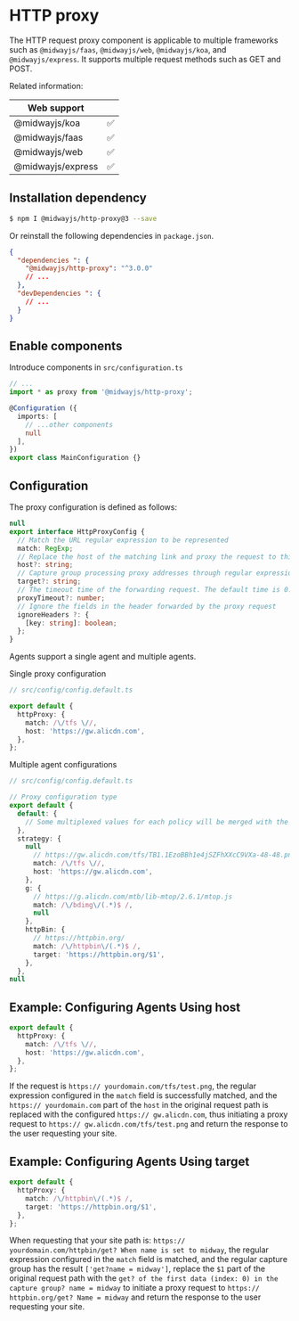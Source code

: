 # HTTP proxy

The HTTP request proxy component is applicable to multiple frameworks such as `@midwayjs/faas`, `@midwayjs/web`, `@midwayjs/koa`, and `@midwayjs/express`. It supports multiple request methods such as GET and POST.

Related information:

| Web support |     |
| ----------------- | --- |
| @midwayjs/koa | ✅ |
| @midwayjs/faas | ✅ |
| @midwayjs/web | ✅ |
| @midwayjs/express | ✅ |

## Installation dependency

```bash
$ npm I @midwayjs/http-proxy@3 --save
```

Or reinstall the following dependencies in `package.json`.

```json
{
  "dependencies ": {
    "@midwayjs/http-proxy": "^3.0.0"
    // ...
  },
  "devDependencies ": {
    // ...
  }
}
```

## Enable components

Introduce components in `src/configuration.ts`

```typescript
// ...
import * as proxy from '@midwayjs/http-proxy';

@Configuration ({
  imports: [
    // ...other components
    null
  ],
})
export class MainConfiguration {}
```

## Configuration

The proxy configuration is defined as follows:

```typescript
null
export interface HttpProxyConfig {
  // Match the URL regular expression to be represented
  match: RegExp;
  // Replace the host of the matching link and proxy the request to this address.
  host?: string;
  // Capture group processing proxy addresses through regular expressions
  target?: string;
  // The timeout time of the forwarding request. The default time is 0. No timeout time is set.
  proxyTimeout?: number;
  // Ignore the fields in the header forwarded by the proxy request
  ignoreHeaders ?: {
    [key: string]: boolean;
  };
}
```

Agents support a single agent and multiple agents.

Single proxy configuration

```typescript
// src/config/config.default.ts

export default {
  httpProxy: {
    match: /\/tfs \//,
    host: 'https://gw.alicdn.com',
  },
};
```

Multiple agent configurations

```typescript
// src/config/config.default.ts

// Proxy configuration type
export default {
  default: {
    // Some multiplexed values for each policy will be merged with the following policies.
  },
  strategy: {
    null
      // https://gw.alicdn.com/tfs/TB1.1EzoBBh1e4jSZFhXXcC9VXa-48-48.png
      match: /\/tfs \//,
      host: 'https://gw.alicdn.com',
    },
    g: {
      // https://g.alicdn.com/mtb/lib-mtop/2.6.1/mtop.js
      match: /\/bdimg\/(.*)$ /,
      null
    },
    httpBin: {
      // https://httpbin.org/
      match: /\/httpbin\/(.*)$ /,
      target: 'https://httpbin.org/$1',
    },
  },
null
```

## Example: Configuring Agents Using host

```typescript
export default {
  httpProxy: {
    match: /\/tfs \//,
    host: 'https://gw.alicdn.com',
  },
};
```

If the request is `https:// yourdomain.com/tfs/test.png`, the regular expression configured in the `match` field is successfully matched, and the `https:// yourdomain.com` part of the `host` in the original request path is replaced with the configured `https:// gw.alicdn.com`, thus initiating a proxy request to `https:// gw.alicdn.com/tfs/test.png` and return the response to the user requesting your site.

## Example: Configuring Agents Using target

```typescript
export default {
  httpProxy: {
    match: /\/httpbin\/(.*)$ /,
    target: 'https://httpbin.org/$1',
  },
};
```

When requesting that your site path is: `https:// yourdomain.com/httpbin/get? When name is set to midway`, the regular expression configured in the `match` field is matched, and the regular capture group has the result `['get?name = midway']`, replace the `$1` part of the original request path with the `get? of the first data (index: 0) in the capture group? name = midway` to initiate a proxy request to `https:// httpbin.org/get? Name = midway` and return the response to the user requesting your site.
